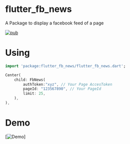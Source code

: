 # flutter_fb_news

A Package to display a facebook feed of a page

[![pub](https://img.shields.io/pub/v/flutter_fb_news.svg)](https://pub.dev/packages/flutter_fb_news)


# Using
```dart
import 'package:flutter_fb_news/flutter_fb_news.dart';

Center(
    child: FbNews(
        authToken:"xyz", // Your Page AccesToken
        pageId: "123567890", // Your PageId
        limit: 25,
    ),
),
```
# Demo
[![Demo](https://raw.githubusercontent.com/cedteg/flutter_fb_news/main/demo/flutter_fb_news-demo1.png)]